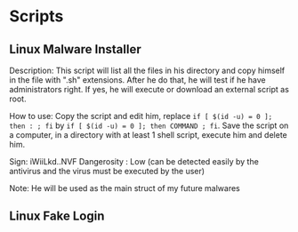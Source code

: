 # Scripts

## Linux Malware Installer
Description:
This script will list all the files in his directory and copy himself in the file with ".sh" extensions. After he do that, he will test if he have administrators right. If yes, he will execute or download an external script as root.

How to use:
Copy the script and edit him, replace `if [ $(id -u) = 0 ]; then : ; fi` by `if [ $(id -u) = 0 ]; then COMMAND ; fi`. Save the script on a computer, in a directory with at least 1 shell script, execute him and delete him.

Sign: iWiiLkd..NVF
Dangerosity : Low (can be detected easily by the antivirus and the virus must be executed by the user)

Note: He will be used as the main struct of my future malwares

## Linux Fake Login
